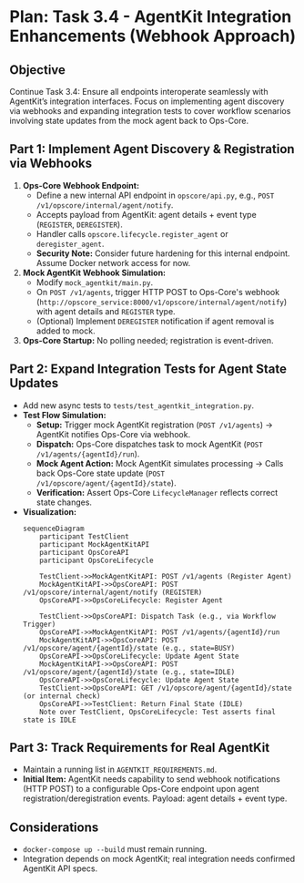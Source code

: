# Plan: Task 3.4 - AgentKit Integration Enhancements (Webhook Approach)

## Objective
Continue Task 3.4: Ensure all endpoints interoperate seamlessly with AgentKit’s integration interfaces. Focus on implementing agent discovery via webhooks and expanding integration tests to cover workflow scenarios involving state updates from the mock agent back to Ops-Core.

## Part 1: Implement Agent Discovery & Registration via Webhooks

1.  **Ops-Core Webhook Endpoint:**
    *   Define a new internal API endpoint in `opscore/api.py`, e.g., `POST /v1/opscore/internal/agent/notify`.
    *   Accepts payload from AgentKit: agent details + event type (`REGISTER`, `DEREGISTER`).
    *   Handler calls `opscore.lifecycle.register_agent` or `deregister_agent`.
    *   **Security Note:** Consider future hardening for this internal endpoint. Assume Docker network access for now.
2.  **Mock AgentKit Webhook Simulation:**
    *   Modify `mock_agentkit/main.py`.
    *   On `POST /v1/agents`, trigger HTTP POST to Ops-Core's webhook (`http://opscore_service:8000/v1/opscore/internal/agent/notify`) with agent details and `REGISTER` type.
    *   (Optional) Implement `DEREGISTER` notification if agent removal is added to mock.
3.  **Ops-Core Startup:** No polling needed; registration is event-driven.

## Part 2: Expand Integration Tests for Agent State Updates

*   Add new async tests to `tests/test_agentkit_integration.py`.
*   **Test Flow Simulation:**
    *   **Setup:** Trigger mock AgentKit registration (`POST /v1/agents`) -> AgentKit notifies Ops-Core via webhook.
    *   **Dispatch:** Ops-Core dispatches task to mock AgentKit (`POST /v1/agents/{agentId}/run`).
    *   **Mock Agent Action:** Mock AgentKit simulates processing -> Calls back Ops-Core state update (`POST /v1/opscore/agent/{agentId}/state`).
    *   **Verification:** Assert Ops-Core `LifecycleManager` reflects correct state changes.
*   **Visualization:**
    ```mermaid
    sequenceDiagram
        participant TestClient
        participant MockAgentKitAPI
        participant OpsCoreAPI
        participant OpsCoreLifecycle

        TestClient->>MockAgentKitAPI: POST /v1/agents (Register Agent)
        MockAgentKitAPI->>OpsCoreAPI: POST /v1/opscore/internal/agent/notify (REGISTER)
        OpsCoreAPI->>OpsCoreLifecycle: Register Agent

        TestClient->>OpsCoreAPI: Dispatch Task (e.g., via Workflow Trigger)
        OpsCoreAPI->>MockAgentKitAPI: POST /v1/agents/{agentId}/run
        MockAgentKitAPI->>OpsCoreAPI: POST /v1/opscore/agent/{agentId}/state (e.g., state=BUSY)
        OpsCoreAPI->>OpsCoreLifecycle: Update Agent State
        MockAgentKitAPI->>OpsCoreAPI: POST /v1/opscore/agent/{agentId}/state (e.g., state=IDLE)
        OpsCoreAPI->>OpsCoreLifecycle: Update Agent State
        TestClient->>OpsCoreAPI: GET /v1/opscore/agent/{agentId}/state (or internal check)
        OpsCoreAPI->>TestClient: Return Final State (IDLE)
        Note over TestClient, OpsCoreLifecycle: Test asserts final state is IDLE
    ```

## Part 3: Track Requirements for Real AgentKit

*   Maintain a running list in `AGENTKIT_REQUIREMENTS.md`.
*   **Initial Item:** AgentKit needs capability to send webhook notifications (HTTP POST) to a configurable Ops-Core endpoint upon agent registration/deregistration events. Payload: agent details + event type.

## Considerations
*   `docker-compose up --build` must remain running.
*   Integration depends on mock AgentKit; real integration needs confirmed AgentKit API specs.